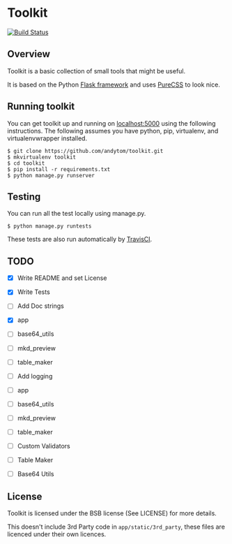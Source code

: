 # Toolkit

[![Build Status](https://travis-ci.org/andytom/toolkit.svg?branch=master)](https://travis-ci.org/andytom/toolkit)

## Overview

Toolkit is a basic collection of small tools that might be useful.

It is based on the Python [Flask framework](http://flask.pocoo.org/) and uses
[PureCSS](http://purecss.io/) to look nice.

## Running toolkit

You can get toolkit up and running on [localhost:5000](http://localhost:5000/)
using the following instructions. The following assumes you have python,
pip, virtualenv, and virtualenvwrapper installed.

~~~
$ git clone https://github.com/andytom/toolkit.git
$ mkvirtualenv toolkit
$ cd toolkit
$ pip install -r requirements.txt
$ python manage.py runserver
~~~


## Testing

You can run all the test locally using manage.py.

~~~
$ python manage.py runtests
~~~

These tests are also run automatically by [TravisCI](https://travis-ci.org/andytom/toolkit).


## TODO
- [x] Write README and set License
- [x] Write Tests
- [ ] Add Doc strings
 - [x] app
 - [ ] base64_utils
 - [ ] mkd_preview
 - [ ] table_maker
- [ ] Add logging
 - [ ] app
 - [ ] base64_utils
 - [ ] mkd_preview
 - [ ] table_maker
- [ ] Custom Validators
 - [ ] Table Maker
 - [ ] Base64 Utils


## License
Toolkit is licensed under the BSB license (See LICENSE) for more details.

This doesn't include 3rd Party code in ```app/static/3rd_party```, these files
are licenced under their own licences.
